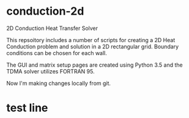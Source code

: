 # conduction-2d
2D Conduction Heat Transfer Solver

This repsoitory includes a number of scripts for creating a 2D Heat Conduction problem and solution in a 2D rectangular grid. Boundary conditions can be chosen for each wall.

The GUI and matrix setup pages are created using Python 3.5 and the TDMA solver utilizes FORTRAN 95. 

Now I'm making changes locally from git. 
# test line
